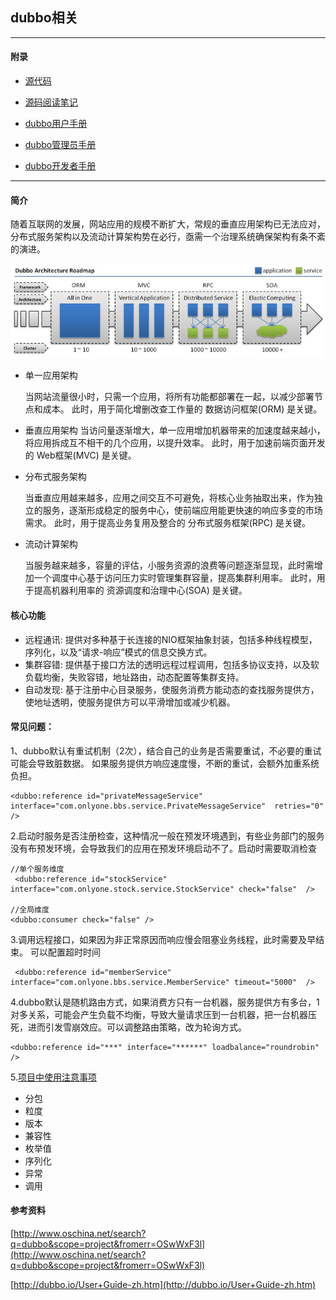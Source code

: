 ## dubbo相关

---

####  附录

* [源代码](https://github.com/alibaba/dubbo)

* [源码阅读笔记](dubbo-sourcecode.md)

* [dubbo用户手册](https://dubbo.gitbooks.io/dubbo-user-book/)

* [dubbo管理员手册](https://dubbo.gitbooks.io/dubbo-admin-book/install/zookeeper.html)

* [dubbo开发者手册](https://dubbo.gitbooks.io/dubbo-dev-book/)

---
#### 简介

随着互联网的发展，网站应用的规模不断扩大，常规的垂直应用架构已无法应对，分布式服务架构以及流动计算架构势在必行，亟需一个治理系统确保架构有条不紊的演进。

![image](img/dubbo-1.jpg)


* 单一应用架构

	当网站流量很小时，只需一个应用，将所有功能都部署在一起，以减少部署节点和成本。
此时，用于简化增删改查工作量的 数据访问框架(ORM) 是关键。

* 垂直应用架构
	当访问量逐渐增大，单一应用增加机器带来的加速度越来越小，将应用拆成互不相干的几个应用，以提升效率。
此时，用于加速前端页面开发的 Web框架(MVC) 是关键。

* 分布式服务架构 

	当垂直应用越来越多，应用之间交互不可避免，将核心业务抽取出来，作为独立的服务，逐渐形成稳定的服务中心，使前端应用能更快速的响应多变的市场需求。
此时，用于提高业务复用及整合的 分布式服务框架(RPC) 是关键。
* 流动计算架构

	当服务越来越多，容量的评估，小服务资源的浪费等问题逐渐显现，此时需增加一个调度中心基于访问压力实时管理集群容量，提高集群利用率。
此时，用于提高机器利用率的 资源调度和治理中心(SOA) 是关键。


#### 核心功能

* 远程通讯: 提供对多种基于长连接的NIO框架抽象封装，包括多种线程模型，序列化，以及“请求-响应”模式的信息交换方式。
* 集群容错: 提供基于接口方法的透明远程过程调用，包括多协议支持，以及软负载均衡，失败容错，地址路由，动态配置等集群支持。
* 自动发现: 基于注册中心目录服务，使服务消费方能动态的查找服务提供方，使地址透明，使服务提供方可以平滑增加或减少机器。

#### 常见问题：

1、dubbo默认有重试机制（2次），结合自己的业务是否需要重试，不必要的重试可能会导致脏数据。
如果服务提供方响应速度慢，不断的重试，会额外加重系统负担。

```
<dubbo:reference id="privateMessageService" interface="com.onlyone.bbs.service.PrivateMessageService"  retries="0" />
```

2.启动时服务是否注册检查，这种情况一般在预发环境遇到，有些业务部门的服务没有布预发环境，会导致我们的应用在预发环境启动不了。启动时需要取消检查

```
//单个服务维度
 <dubbo:reference id="stockService" interface="com.onlyone.stock.service.StockService" check="false"  />
 
//全局维度
<dubbo:consumer check="false" />

```

3.调用远程接口，如果因为非正常原因而响应慢会阻塞业务线程，此时需要及早结束。
可以配置超时时间

```
 <dubbo:reference id="memberService" interface="com.onlyone.bbs.service.MemberService" timeout="5000"  />
```

4.dubbo默认是随机路由方式，如果消费方只有一台机器，服务提供方有多台，1对多关系，可能会产生负载不均衡，导致大量请求压到一台机器，把一台机器压死，进而引发雪崩效应。可以调整路由策略，改为轮询方式。

```
<dubbo:reference id="***" interface="******" loadbalance="roundrobin" /> 
```

5.[项目中使用注意事项](https://dubbo.gitbooks.io/dubbo-user-book/best-practice.html)

* 分包
* 粒度
* 版本
* 兼容性
* 枚举值
* 序列化
* 异常
* 调用 


####  参考资料

[http://www.oschina.net/search?q=dubbo&scope=project&fromerr=OSwWxF3l](http://www.oschina.net/search?q=dubbo&scope=project&fromerr=OSwWxF3l)


[http://dubbo.io/User+Guide-zh.htm](http://dubbo.io/User+Guide-zh.htm)